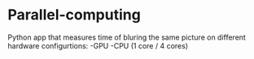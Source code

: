 # Parallel-computing

Python app that measures time of bluring the same picture on different hardware configurtions:
-GPU
-CPU (1 core / 4 cores)
